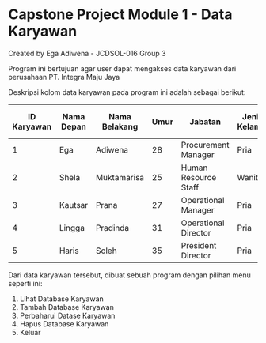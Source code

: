 # Capstone Project Module 1 - Data Karyawan
Created by Ega Adiwena - JCDSOL-016 Group 3

Program ini bertujuan agar user dapat mengakses data karyawan dari perusahaan PT. Integra Maju Jaya

Deskripsi kolom data karyawan pada program ini adalah sebagai berikut:


| ID Karyawan | Nama Depan | Nama Belakang | Umur | Jabatan | Jenis Kelamin | Masa Kerja (tahun) |
| ------------- | ------------- | ------------- | ------------- | ------------- | ------------- | ------------- |
| 1 | Ega | Adiwena | 28 | Procurement Manager | Pria | 4 |
| 2 | Shela | Muktamarisa | 25 | Human Resource Staff | Wanita | 2 |
| 3 | Kautsar | Prana | 27 | Operational Manager | Pria | 3 |
| 4 | Lingga | Pradinda | 31 | Operational Director | Pria | 7 |
| 5 | Haris | Soleh | 35 | President Director | Pria | 4 |


Dari data karyawan tersebut, dibuat sebuah program dengan pilihan menu seperti ini:

1. Lihat Database Karyawan
2. Tambah Database Karyawan
3. Perbaharui Datase Karyawan
4. Hapus Database Karyawan
5. Keluar
